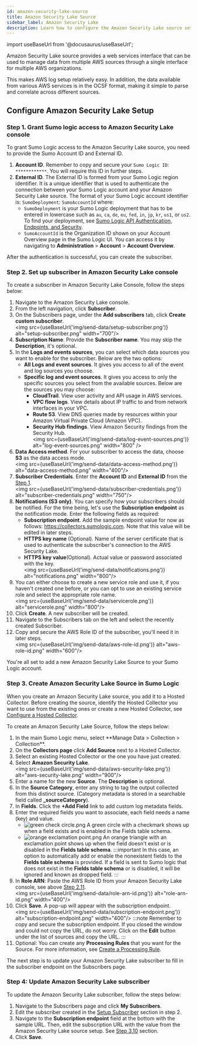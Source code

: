 ```yaml
---
id: amazon-security-lake-source
title: Amazon Security Lake Source
sidebar_label: Amazon Security Lake
description: Learn how to configure the Amazon Security Lake source setup using the Sumo logic environment.
---
```


import useBaseUrl from '@docusaurus/useBaseUrl';

Amazon Security Lake source provides a web services interface that can be used to manage data from multiple AWS sources through a single interface for multiple AWS organizations.

This makes AWS log setup relatively easy. In addition, the data available from various AWS services is in the OCSF format, making it simple to parse and correlate across different sources.

## Configure Amazon Security Lake Setup

### Step 1. Grant Sumo logic access to Amazon Security Lake console

To grant Sumo Logic access to the Amazon Security Lake source, you need to provide the Sumo Account ID and External ID.
1. **Account ID**. Remember to copy and secure your `Sumo Logic ID`: `************`. You will require this ID in further steps.
2. **External ID**. The External ID is formed from your Sumo Logic region identifier. It is a unique identifier that is used to authenticate the connection between your Sumo Logic account and your Amazon Security Lake source. The format of your Sumo Logic account identifier is: `SumoDeployment`: `SumoAccountId` where:
   * `SumoDeployment` is your Sumo Logic deployment that has to be entered in lowercase such as `au`, `ca`, `de`, `eu`, `fed`, `in`, `jp`, `kr`, `us1`, or `us2`. To find your deployment, see [Sumo Logic API Authentication, Endpoints, and Security](/docs/api/getting-started).
   * `SumoAccountId` is the Organization ID shown on your Account Overview page in the Sumo Logic UI. You can access it by navigating to **Administration** > **Account**  > **Account Overview**.

After the authentication is successful, you can create the subscriber.

### Step 2. Set up subscriber in Amazon Security Lake console

To create a subscriber in Amazon Security Lake Console, follow the steps below:
1. Navigate to the Amazon Security Lake console.
1. From the left navigation, click **Subscriber**.
1. On the Subscribers page, under the **Add subscribers** tab, click **Create custom subscriber**. <br/><img src={useBaseUrl('img/send-data/setup-subscriber.png')} alt="setup-subscriber.png" width="700"/>
1. **Subscription Name**. Provide the **Subscriber name**. You may skip the **Description**, it's optional.
1. In the **Logs and events sources**, you can select which data sources you want to enable for the subscriber. Below are the two options:
   * **All Logs and event sources**. It gives you access to all of the event and log sources you choose.
   * **Specific log and event sources**. It gives you access to only the specific sources you select from the available sources. Below are the sources you may choose:
      * **CloudTrail**. View user activity and API usage in AWS services.
      * **VPC flow logs**. View details about IP traffic to and from network interfaces in your VPC.
      * **Route 53**. View DNS queries made by resources within your Amazon Virtual Private Cloud (Amazon VPC).
      * **Security Hub findings**. View Amazon Security findings from the Security Hub. <br/><img src={useBaseUrl('img/send-data/log-event-sources.png')} alt="log-event-sources.png" width="800" />
1. **Data Access method**. For your subscriber to access the data, choose **S3** as the data access mode.<br/><img src={useBaseUrl('img/send-data/data-access-method.png')} alt="data-access-method.png" width="400"/>
1. **Subscriber Credentials**. Enter the **Account ID** and **External ID** from the [Step 1](#step-1-grant-sumo-logic-access-to-amazon-security-lake-console). <br/><img src={useBaseUrl('img/send-data/subscriber-credentials.png')} alt="subscriber-credentials.png" width="750"/>
1. **Notifications (S3 only)**. You can specify how your subscribers should be notified. For the time being, let's use the **Subscription endpoint** as the notification mode. Enter the following fields as required:
   * **Subscription endpoint**. Add the sample endpoint value for now as follows: https://collectors.sumologic.com. Note that this value will be edited in later steps.
   * **HTTPS key name** (Optional). Name of the server certificate that is used to authenticate the subscriber's connection to the AWS Security Lake.
   * **HTTPS key value**(Optional). Actual value or password associated with the key. <br/><img src={useBaseUrl('img/send-data/notifications.png')} alt="notifications.png" width="800"/>
1. You can either choose to create a new service role and use it, if you haven't created one before, or you can opt to use an existing service role and select the appropriate role name. <br/> <img src={useBaseUrl('img/send-data/servicerole.png')} alt="servicerole.png" width="800"/>
1. Click **Create**. A new subscriber will be created.
1. Navigate to the Subscribers tab on the left and select the recently created Subscriber.
1. Copy and secure the AWS Role ID of the subscriber, you'll need it in later steps. <br/> <img src={useBaseUrl('img/send-data/aws-role-id.png')} alt="aws-role-id.png" width="600"/>

You're all set to add a new Amazon Security Lake Source to your Sumo Logic account.

### Step 3. Create Amazon Security Lake Source in Sumo Logic

When you create an Amazon Security Lake source, you add it to a Hosted Collector. Before creating the source, identify the Hosted Collector you want to use from the existing ones or create a new Hosted Collector, see [Configure a Hosted Collector](/docs/send-data/hosted-collectors/configure-hosted-collector).

To create an Amazon Security Lake Source, follow the steps below:
1. <!--Kanso [**Classic UI**](/docs/get-started/sumo-logic-ui-classic). Kanso--> In the main Sumo Logic menu, select **Manage Data > Collection > Collection**. <!--Kanso <br/>[**New UI**](/docs/get-started/sumo-logic-ui). In the Sumo Logic top menu select **Configuration**, and then under **Data Collection** select **Collection**. You can also click the **Go To...** menu at the top of the screen and select **Collection**. Kanso-->
1. On the **Collectors page** click **Add Source** next to a Hosted Collector.
1. Select an existing Hosted Collector or the one you have just created.
1. Select **Amazon Security Lake**. <br/><img src={useBaseUrl('img/send-data/aws-security-lake.png')} alt="aws-security-lake.png" width="900"/>
1. Enter a name for the new **Source**. The **Description** is optional.
1. In the **Source Category**, enter any string to tag the output collected from this distinct source. (Category metadata is stored in a searchable field called **_sourceCategory**).
7. In **Fields**. Click the **+Add Field** link to add custom log metadata fields.
8. Enter the required fields you want to associate, each field needs a name (key) and value.
   * ![green check circle.png](/img/reuse/green-check-circle.png) A green circle with a checkmark shows up when a field exists and is enabled in the Fields table schema.
   * ![orange exclamation point.png](/img/reuse/orange-exclamation-point.png) An orange triangle with an exclamation point shows up when the field doesn't exist or is disabled in the **Fields table schema**.
    :::important
    In this case, an option to automatically add or enable the nonexistent fields to the **Fields table schema** is provided. If a field is sent to Sumo logic that does not exist in the **Fields table schema** or is disabled, it will be ignored and known as dropped field.
    :::
1. In **Role ARN**: Paste the AWS Role ID from your Amazon Security Lake console, see above [Step 2.11](#step-2-set-up-subscriber-in-amazon-security-lake-console).<br/><img src={useBaseUrl('img/send-data/role-arn-id.png')} alt="role-arn-id.png" width="400"/>
1. Click **Save**. A pop-up will appear with the subscription endpoint. <br/> <img src={useBaseUrl('img/send-data/subscription-endpoint.png')} alt="subscription-endpoint.png" width="400"/>
    :::note
    Remember to copy and secure the subscription endpoint. If you closed the window and could not copy the URL, do not worry. Click on the **Edit** button under the list of sources and copy the URL.
    :::
1. Optional: You can create any **Processing Rules** that you want for the Source. For more information, see [Create a Processing Rule](/docs/send-data/collection/processing-rules/create-processing-rule).

The next step is to update your Amazon Security Lake subscriber to fill in the subscriber endpoint on the Subscribers page.

### Step 4: Update Amazon Security Lake subscriber

To update the Amazon Security Lake subscriber, follow the steps below:
1. Navigate to the Subscribers page and click **My Subscribers**.
2. Edit the subscriber created in the [Setup Subscriber](#step-2-set-up-subscriber-in-amazon-security-lake-console) section in step 2.
3. Navigate to the **Subscription endpoint** field at the bottom with the sample URL. Then, edit the subscription URL with the value from the Amazon Security Lake source setup. See [Step 3.10](#step-3-create-amazon-security-lake-source-in-sumo-logic) section.
4. Click **Save**.
